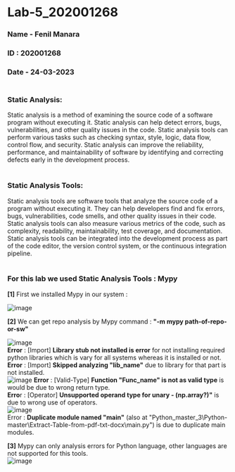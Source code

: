 # Lab-5_202001268
### Name - **Fenil Manara**<br>
### ID : **202001268**<br>
### Date - **24-03-2023**<br><br>

### Static Analysis:<br>
Static analysis is a method of examining the source code of a software program without
executing it. Static analysis can help detect errors, bugs, vulnerabilities, and other quality issues
in the code. Static analysis tools can perform various tasks such as checking syntax, style,
logic, data flow, control flow, and security. Static analysis can improve the reliability,
performance, and maintainability of software by identifying and correcting defects early in the
development process.<br><br>
### Static Analysis Tools:<br>
Static analysis tools are software tools that analyze the source code of a program without
executing it. They can help developers find and fix errors, bugs, vulnerabilities, code smells, and
other quality issues in their code. Static analysis tools can also measure various metrics of the
code, such as complexity, readability, maintainability, test coverage, and documentation. Static
analysis tools can be integrated into the development process as part of the code editor, the
version control system, or the continuous integration pipeline.
<br><br>
### For this lab we used Static Analysis Tools : **Mypy**<br>
 **[1]** First we installed Mypy in our system : <br>

![image](https://user-images.githubusercontent.com/84991028/227472132-71ddc530-776b-4f58-90d8-21eabbd4ba0b.png)
<br>

**[2]** We can get repo analysis by Mypy command : **"-m mypy path-of-repo-or-sw"**<br>

![image](https://user-images.githubusercontent.com/84991028/227472022-595608c0-209d-4b8b-a465-e085cf9e0d94.png)<br>
**Error** : [Import] **Library stub not installed is error** for not installing required python libraries which is vary for all systems whereas it is installed or not.<br>
**Error** : [Import] **Skipped analyzing "lib_name"** due to library for that part is not installed.<br>
![image](https://user-images.githubusercontent.com/84991028/227476818-1ff899f5-022a-4c3b-8edc-67a041fab046.png)
**Error** : [Valid-Type] **Function "Func_name" is not as valid type** is would be due to wrong return type.<br>
**Erro**r : [Operator] **Unsupported operand type for unary - (np.array?)"** is due to wrong use of operators.<br>
![image](https://user-images.githubusercontent.com/84991028/227472246-32647a60-17f4-42ff-9ea0-1e189737d040.png)<br>
Error :  **Duplicate module named "main"** (also at "Python_master_3\Python-master\Extract-Table-from-pdf-txt-docx\main.py") is due to duplicate main modules.<br>

**[3]** Mypy can only analysis errors for Python language, other languages are not supported for this tools.<br>
![image](https://user-images.githubusercontent.com/84991028/227472943-db44415f-cc2c-43bb-bd47-0799f0429056.png)<br>


